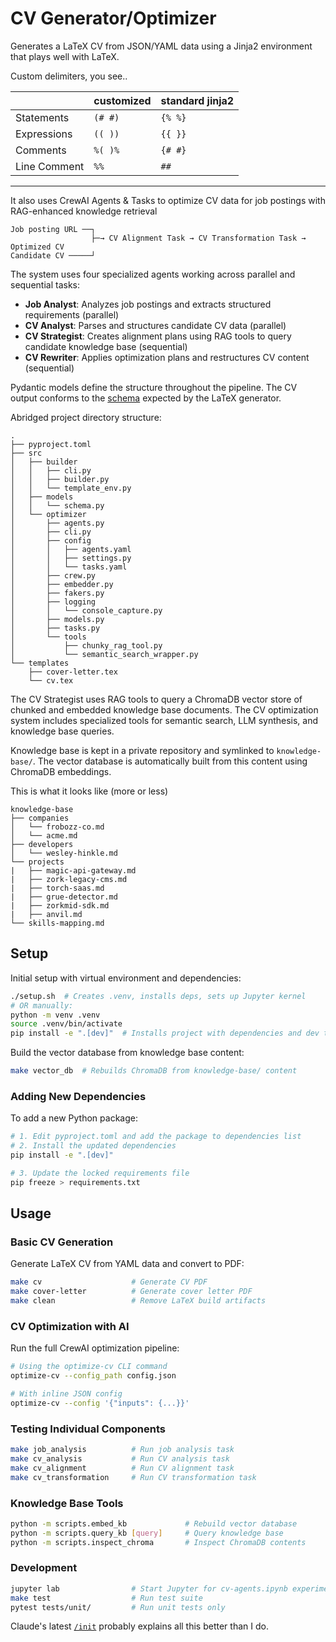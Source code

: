 # CV Generator/Optimizer

Generates a LaTeX CV from JSON/YAML data using a Jinja2 environment that plays well with LaTeX.

Custom delimiters, you see..

|              | customized | standard jinja2 |
| ------------ | ---------- | --------------- |
| Statements   | `(# #)`    | `{% %}`         |
| Expressions  | `(( ))`    | `{{ }}`         |
| Comments     | `%( )%`    | `{# #}`         |
| Line Comment | `%%`       | `##`            |

---

It also uses CrewAI Agents & Tasks to optimize CV data for job postings with RAG-enhanced knowledge retrieval

```
Job posting URL ──┐
                  ├─→ CV Alignment Task → CV Transformation Task → Optimized CV
Candidate CV ─────┘
```

The system uses four specialized agents working across parallel and sequential tasks:

- **Job Analyst**: Analyzes job postings and extracts structured requirements (parallel)
- **CV Analyst**: Parses and structures candidate CV data (parallel)
- **CV Strategist**: Creates alignment plans using RAG tools to query candidate knowledge base (sequential)
- **CV Rewriter**: Applies optimization plans and restructures CV content (sequential)

Pydantic models define the structure throughout the pipeline. The CV output conforms to the [schema](https://github.com/evokateur/cv-agents/blob/main/data/cv-schema.json) expected by the LaTeX generator.

Abridged project directory structure:

```
.
├── pyproject.toml
├── src
│   ├── builder
│   │   ├── cli.py
│   │   ├── builder.py
│   │   └── template_env.py
│   ├── models
│   │   └── schema.py
│   └── optimizer
│       ├── agents.py
│       ├── cli.py
│       ├── config
│       │   ├── agents.yaml
│       │   ├── settings.py
│       │   └── tasks.yaml
│       ├── crew.py
│       ├── embedder.py
│       ├── fakers.py
│       ├── logging
│       │   └── console_capture.py
│       ├── models.py
│       ├── tasks.py
│       └── tools
│           ├── chunky_rag_tool.py
│           └── semantic_search_wrapper.py
└── templates
    ├── cover-letter.tex
    └── cv.tex
```

The CV Strategist uses RAG tools to query a ChromaDB vector store of chunked and embedded knowledge base documents. The CV optimization system includes specialized tools for semantic search, LLM synthesis, and knowledge base queries.

Knowledge base is kept in a private repository and symlinked to `knowledge-base/`. The vector database is automatically built from this content using ChromaDB embeddings.

This is what it looks like (more or less)

```
knowledge-base
├── companies
│   └── frobozz-co.md
│   └── acme.md
├── developers
│   └── wesley-hinkle.md
└── projects
|   ├── magic-api-gateway.md
|   ├── zork-legacy-cms.md
|   ├── torch-saas.md
|   ├── grue-detector.md
|   ├── zorkmid-sdk.md
|   ├── anvil.md
└── skills-mapping.md
```

## Setup

Initial setup with virtual environment and dependencies:

```bash
./setup.sh  # Creates .venv, installs deps, sets up Jupyter kernel
# OR manually:
python -m venv .venv
source .venv/bin/activate
pip install -e ".[dev]"  # Installs project with dependencies and dev tools (pytest, jupyter)
```

Build the vector database from knowledge base content:

```bash
make vector_db  # Rebuilds ChromaDB from knowledge-base/ content
```

### Adding New Dependencies

To add a new Python package:

```bash
# 1. Edit pyproject.toml and add the package to dependencies list
# 2. Install the updated dependencies
pip install -e ".[dev]"

# 3. Update the locked requirements file
pip freeze > requirements.txt
```

## Usage

### Basic CV Generation

Generate LaTeX CV from YAML data and convert to PDF:

```bash
make cv                    # Generate CV PDF
make cover-letter          # Generate cover letter PDF
make clean                 # Remove LaTeX build artifacts
```

### CV Optimization with AI

Run the full CrewAI optimization pipeline:

```bash
# Using the optimize-cv CLI command
optimize-cv --config_path config.json

# With inline JSON config
optimize-cv --config '{"inputs": {...}}'
```

### Testing Individual Components

```bash
make job_analysis          # Run job analysis task 
make cv_analysis           # Run CV analysis task
make cv_alignment          # Run CV alignment task
make cv_transformation     # Run CV transformation task
```

### Knowledge Base Tools

```bash
python -m scripts.embed_kb             # Rebuild vector database
python -m scripts.query_kb [query]     # Query knowledge base
python -m scripts.inspect_chroma       # Inspect ChromaDB contents
```

### Development

```bash
jupyter lab                # Start Jupyter for cv-agents.ipynb experimentation
make test                  # Run test suite
pytest tests/unit/         # Run unit tests only
```

Claude's latest [`/init`](/CLAUDE.md) probably explains all this better than I do.
